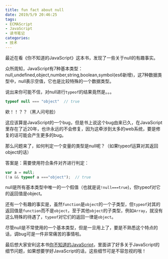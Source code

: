 ```yaml
---
title: fun fact about null
date: 2019/5/9 20:46:25
tags: 
- ECMAScript
- JavaScript
- 读书笔记
categories: 
- 技术
---
```


最近在看《你不知道的JavaScript》这本书，发现了一些关于null的有趣事实。
<!-- more -->

众所周知，JavaScript有7种基本类型：null,undefined,object,number,string,boolean,symbol(es6新增)，这7种数据类型中，null表示空值，它也是比较特殊的一个数据类型。

说出来你可能不信，对null进行`typeof`的结果竟然是。。。
```js
typeof null === "object"  // true
```
欸！！？？（黑人问号脸）

这应该算是JavaScript的一个bug，但是书上说这个bug由来已久，在JavaScript里存在了近20年，也许永远的不会修复，因为这牵涉到太多的web系统，要是修复的话可能会产生更多的bug。

那么问题来了，如何判定一个变量的类型是null呢？（如果typeof运算对其返回object的话）

答案是：需要使用符合条件对齐进行判定：
```js
var a = null;
(!a && typeof a ==="object");  // true
```

null是所有基本类型中唯一的一个假值（也就是说`!null===true`)，但typeof对它的返回值是object。

还有一个有趣的事实是，虽然`function`是`object`的一个子类型，但`typeof`对其的返回值是`function`而不是`object`，至于其他`object`的子类型，例如`Array`，就没有这么特殊的待遇了，`typeof`对它们的返回一律是`object`。

尽管null是不常使用的一个基本类型，但是一旦用上了，要是不熟悉这个特点的话，调bug可是一件非常痛苦的事情啦。

最后想大家安利这本书[你不知道的JavaScript](http://www.ituring.com.cn/book/1488)，里面讲了好多关于JavaScript的细节问题，如果想要学好JavaScript的话，这些细节可是不容忽视的哦！
